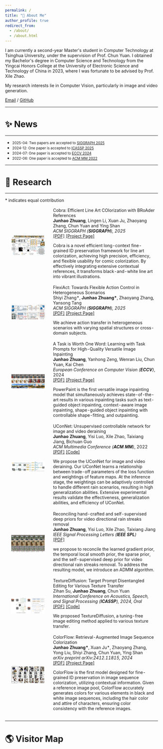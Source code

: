 ```yaml
---
permalink: /
title: "👋 About Me"
author_profile: true
redirect_from: 
  - /about/
  - /about.html
---
```


I am currently a second-year Master's student in Computer Technology at Tsinghua University, under the supervision of Prof. Chun Yuan. I obtained my Bachelor's degree in Computer Science and Technology from the Yingcai Honors College at the University of Electronic Science and Technology of China in 2023, where I was fortunate to be advised by Prof. Xile Zhao.

My research interests lie in Computer Vision, particularly in image and video generation.

[Email](mailto:zhuangjh23@mails.tsinghua.edu.cn) / [GitHub](https://github.com/zhuang2002)

---
# ✨ News
---
* <span style="font-size: smaller;">2025-04: Two papers are accepted to [SIGGRAPH 2025](https://www.siggraph.org/siggraph-events/conferences/)</span>
* <span style="font-size: smaller;">2024-12: One paper is accepted to [ICASSP 2025](https://2025.ieeeicassp.org/important-dates/)</span>
* <span style="font-size: smaller;">2024-07: One paper is accepted to [ECCV 2024](https://eccv.ecva.net/)</span>
* <span style="font-size: smaller;">2022-06: One paper is accepted to [ACM MM 2022](https://2022.acmmm.org/)</span>

---
# 🔬 Research
---
\* indicates equal contribution
<table style="width:100%;border:0px;border-spacing:0px;border-collapse:separate;margin-right:auto;margin-left:auto;"><tbody>	

  <!--Cobra-->
  <tr>
    <td style="padding:20px;width:30%;max-width:30%" align="center">
      <img style="width:100%;max-width:100%" src="../images/cobra.png" alt="dise">
    </td>
    <td width="75%" valign="center">
      <papertitle>Cobra: Efficient Line Art COlorization with BRoAder References</papertitle>
      <br>
      <b>Junhao Zhuang</b>, Lingen Li, Xuan Ju, Zhaoyang Zhang, Chun Yuan and Ying Shan
      <br>
      <em>ACM SIGGRAPH (<strong>SIGGRAPH</strong>), 2025</em>
      <br>
      <a href="https://arxiv.org/abs/2504.12240">[PDF]</a> 
      <a href="https://zhuang2002.github.io/Cobra/">[Project Page]</a>
      <br>
      <p> Cobra is a novel efficient long-context fine-grained ID preservation framework for line art colorization, achieving high precision, efficiency, and flexible usability for comic colorization. By effectively integrating extensive contextual references, it transforms black-and-white line art into vibrant illustrations.</p>
    </td>
  </tr>	

  <!--FlexiAct-->
  <tr>
    <td style="padding:20px;width:30%;max-width:30%" align="center">
      <img style="width:100%;max-width:100%" src="../images/method.jpg" alt="dise">
    </td>
    <td width="75%" valign="center">
      <papertitle>FlexiAct: Towards Flexible Action Control in Heterogeneous Scenarios</papertitle>
      <br>
      Shiyi Zhang*, <b>Junhao Zhuang*</b>, Zhaoyang Zhang, Yansong Tang
      <br>
      <em>ACM SIGGRAPH (<strong>SIGGRAPH</strong>), 2025</em>
      <br>
      <a href="https://arxiv.org/abs/2505.03730">[PDF]</a> 
      <a href="https://shiyi-zh0408.github.io/projectpages/FlexiAct/">[Project Page]</a>
      <br>
      <p> We achieve action transfer in heterogeneous scenarios with varying spatial structures or cross-domain subjects.</p>
    </td>
  </tr>	

  <!--PowerPaint-->
  <tr>
    <td style="padding:20px;width:30%;max-width:30%" align="center">
      <img style="width:100%;max-width:100%" src="../images/ppt.png" alt="dise">
    </td>
    <td width="75%" valign="center">
      <papertitle>A Task is Worth One Word: Learning with Task Prompts for High-Quality Versatile Image Inpainting</papertitle>
      <br>
      <b>Junhao Zhuang</b>, Yanhong Zeng, Wenran Liu, Chun Yuan, Kai Chen
      <br>
      <em>European Conference on Computer Vision (<strong>ECCV</strong>)</em>, 2024
      <br>
      <a href="https://arxiv.org/abs/2312.03594">[PDF]</a>
      <a href="https://powerpaint.github.io/">[Project Page]</a> 
      <br>
      <p> PowerPaint is the first versatile image inpainting model that simultaneously achieves state-of-the-art results in various inpainting tasks such as text-guided object inpainting, context-aware image inpainting, shape-guided object inpainting with controllable shape-fitting, and outpainting.</p>
    </td>
  </tr>	

  <!--UConNet-->
  <tr>
    <td style="padding:20px;width:30%;max-width:30%" align="center">
      <img style="width:100%;max-width:100%" src="../images/uconnet.png" alt="dise">
    </td>
    <td width="75%" valign="center">
      <papertitle>UConNet: Unsupervised controllable network for image and video deraining</papertitle>
      <br>
      <b>Junhao Zhuang</b>, Yisi Luo, Xile Zhao, Taixiang Jiang, Bichuan Guo
      <br>
      <em>ACM Multimedia Conference (<strong>ACM MM</strong>)</em>, 2022
      <br>
      <a href="https://dl.acm.org/doi/10.1145/3503161.3547772">[PDF]</a>
      <a href="https://github.com/zhuang2002/UConNet">[Code]</a> 
      <br>
      <p> We propose the UConNet for image and video deraining. Our UConNet learns a relationship between trade-off parameters of the loss function and weightings of feature maps. At the inference stage, the weightings can be adaptively controlled to handle different rain scenarios, resulting in high generalization abilities. Extensive experimental results validate the effectiveness, generalization abilities, and efficiency of UConNet. </p>
    </td>
  </tr>	

  <!--derain-->
  <tr>
    <td style="padding:20px;width:30%;max-width:30%" align="center">
      <img style="width:100%;max-width:100%" src="../images/spl.png" alt="dise">
    </td>
    <td width="75%" valign="center">
      <papertitle>Reconciling hand-crafted and self-supervised deep priors for video directional rain streaks removal</papertitle>
      <br>
      <b>Junhao Zhuang</b>, Yisi Luo, Xile Zhao, Taixiang Jiang
      <br>
      <em>IEEE Signal Processing Letters (<strong>IEEE SPL</strong>)</em>
      <br>
      <a href="http://ieeexplore.ieee.org/document/9576626">[PDF]</a>
      <br>
      <p> we propose to reconcile the learned gradient prior, the temporal local smooth prior, the sparse prior, and the self-supervised deep prior for video directional rain streaks removal. To address the resulting model, we introduce an ADMM algorithm.</p>
    </td>
  </tr>	

  <!--TextureDiffusion-->
  <tr>
    <td style="padding:20px;width:30%;max-width:30%" align="center">
      <img style="width:100%;max-width:100%" src="../images/icassp.png" alt="dise">
    </td>
    <td width="75%" valign="center">
      <papertitle>TextureDiffusion: Target Prompt Disentangled Editing for Various Texture Transfer</papertitle>
      <br>
      Zihan Su, <b>Junhao Zhuang</b>, Chun Yuan
      <br>
      <em>International Conference on Acoustics, Speech, and Signal Processing (<strong>ICASSP</strong>), 2024, Oral</em>
      <br>
      <a href="https://arxiv.org/pdf/2409.09610">[PDF]</a>
      <a href="https://github.com/THU-CVML/TextureDiffusion">[Code]</a> 
      <br>
      <p> We proposed TextureDiffusion, a tuning-free image editing method applied to various texture transfer. </p>
    </td>
  </tr>	

  <!--ColorFlow-->
  <tr>
    <td style="padding:20px;width:30%;max-width:30%" align="center">
      <img style="width:100%;max-width:100%" src="../images/colorflow.png" alt="dise">
    </td>
    <td width="75%" valign="center">
      <papertitle>ColorFlow: Retrieval-Augmented Image Sequence Colorization</papertitle>
      <br>
      <b>Junhao Zhuang*</b>, Xuan Ju*, Zhaoyang Zhang, Yong Liu, Shiyi Zhang, Chun Yuan, Ying Shan
      <br>
      <em>arXiv preprint arXiv:2412.11815, 2024</em>
      <br>
      <a href="https://arxiv.org/abs/2412.11815">[PDF]</a>
      <a href="https://zhuang2002.github.io/ColorFlow/">[Project Page]</a> 
      <br>
      <p> ColorFlow is the first model designed for fine-grained ID preservation in image sequence colorization, utilizing contextual information. Given a reference image pool, ColorFlow accurately generates colors for various elements in black and white image sequences, including the hair color and attire of characters, ensuring color consistency with the reference images.  </p>
    </td>
  </tr>	


</tbody></table>

---
# 🌎 Visitor Map
<div style="display: flex; justify-content: center; margin: 20px 0;">
  <div style="width: 100px; height: 100px;">
    <script type="text/javascript" id="clstr_globe" src="//clustrmaps.com/globe.js?d=YcEGNdlapjfGw9-NBcj1CQW4sNbZoUSTRXAL3tOqhSM"></script>
  </div>
</div>

